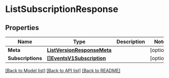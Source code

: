 # ListSubscriptionResponse

## Properties
Name | Type | Description | Notes
------------ | ------------- | ------------- | -------------
**Meta** | [**ListVersionResponseMeta**](ListVersionResponse_meta.md) |  |[optional] 
**Subscriptions** | [**[]EventsV1Subscription**](events.v1.subscription.md) |  |[optional] 

[[Back to Model list]](../README.md#documentation-for-models) [[Back to API list]](../README.md#documentation-for-api-endpoints) [[Back to README]](../README.md)


